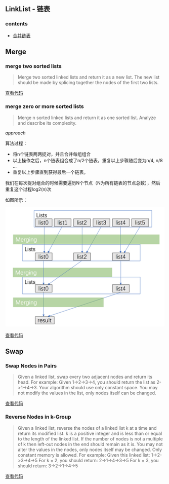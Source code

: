 ## LinkList - 链表

### contents

- [合并链表](merge)

## Merge

### merge two sorted lists
> Merge two sorted linked lists and return it as a new list.
The new list should be made by splicing together the nodes of
the first two lists.

[查看代码](https://github.com/BlurtHeart/algorithms/blob/master/linklist/merge.go#L11)

### merge zero or more sorted lists
> Merge n sorted linked lists and return it as one sorted list.
Analyze and describe its complexity.

*approach*

算法过程：

- 将n个链表两两捉对，并且合并每组组合
- 以上操作之后，n个链表组合成了n/2个链表，重复以上步骤随后变为n/4, n/8 ...
- 重复以上步骤直到获得最后一个链表。

我们在每次捉对组合的时候需要遍历N个节点（N为所有链表的节点总数），然后重复这个过程log2(n)次

如图所示：

![](https://github.com/BlurtHeart/markdownphotos/blob/master/algorithms/algorithm-merge_n_sorted_lists.png)

[查看代码](https://github.com/BlurtHeart/algorithms/blob/master/linklist/merge.go#L46)

## Swap

### Swap Nodes in Pairs
> Given a linked list, swap every two adjacent nodes and return its head.
  For example:
  Given 1->2->3->4, you should return the list as 2->1->4->3.
  Your algorithm should use only constant space. You may not modify the values in the list, only nodes itself can be changed.

[查看代码](https://github.com/BlurtHeart/algorithms/blob/master/linklist/merge.go#L75)

### Reverse Nodes in k-Group
> Given a linked list, reverse the nodes of a linked list k at a time and return its modified list.
  k is a positive integer and is less than or equal to the length of the linked list. If the number of nodes is not a multiple of k then left-out nodes in the end should remain as it is.
  You may not alter the values in the nodes, only nodes itself may be changed.
  Only constant memory is allowed.
  For example:
  Given this linked list: 1->2->3->4->5
  For k = 2, you should return: 2->1->4->3->5
  For k = 3, you should return: 3->2->1->4->5

[查看代码](https://github.com/BlurtHeart/algorithms/blob/master/linklist/merge.go#L90)